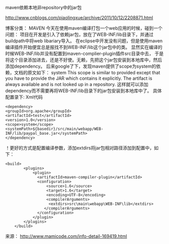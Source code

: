 maven依赖本地非repository中的jar包 

http://www.cnblogs.com/piaolingxue/archive/2011/10/12/2208871.html

博客分类： 
MAVEN 
今天在使用maven编译打包一个web应用的时候，碰到一个问题： 
项目在开发是引入了依赖jar包，放在了WEB-INF/lib目录下，并通过buildpath中将web libariary导入。 
在eclipse中开发没有问题，但是使用maven编译插件开始便宜总是报找不到WEB-INF/lib这个jar包中的类。 
显然实在编译的时候WEB-INF/lib并没有配置到maven-complier-plugin插件src目录中去， 
于是将这个目录添加进去，还是不好使。无赖，先把这个jar包安装到本地库中，然后添加dependency。 
后来google了下，发现maven提供了scope为system的依赖，文档的原文如下： 
system 
This scope is similar to provided except that you have to provide the JAR which contains it explicitly. 
The artifact is always available and is not looked up in a repository. 
这样就可以添加dependency而不需要再将WEB-INF/lib目录下的jar包安装到本地库中了。 
具体配置录下: 
Xml代码 

```
<dependency> 
<groupId>org.apache</groupId> 
<artifactId>test</artifactId> 
<version>1.0</version> 
<scope>system</scope> 
<systemPath>${basedir}/src/main/webapp/WEB-INF/lib/paypal_base.jar</systemPath> 
</dependency> 
```





！更好的方式是配置编译参数<compilerArguments>，添加extdirs将jar包相对路径添加到配置中，如下：

```
<build>
        <plugins>
            <plugin>
              <artifactId>maven-compiler-plugin</artifactId>
              <configuration>
                  <source>1.6</source>
                  <target>1.6</target>
                  <encoding>UTF-8</encoding>
                  <compilerArguments>
                   <extdirs>src\main\webapp\WEB-INF\lib</extdirs>
                 </compilerArguments>
              </configuration>
            </plugin>
        </plugins>
    </build>
```

来源： <http://www.mamicode.com/info-detail-169419.html>